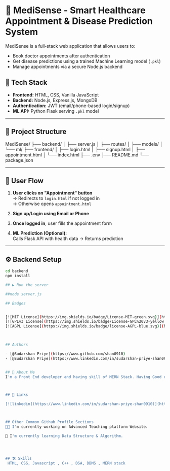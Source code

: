 # 🏥 MediSense - Smart Healthcare Appointment & Disease Prediction System

MediSense is a full-stack web application that allows users to:
- Book doctor appointments after authentication
- Get disease predictions using a trained Machine Learning model (`.pkl`)
- Manage appointments via a secure Node.js backend

## 🚀 Tech Stack

- **Frontend:** HTML, CSS, Vanilla JavaScript
- **Backend:** Node.js, Express.js, MongoDB
- **Authentication:** JWT (email/phone-based login/signup)
- **ML API:** Python Flask serving `.pkl` model

---

## 📁 Project Structure

MediSense/
├── backend/
│ ├── server.js
│ ├── routes/
│ ├── models/
│ └── ml/
├── frontend/
│ ├── login.html
│ ├── signup.html
│ ├── appointment.html
│ └── index.html
├── .env
├── README.md
└── package.json



---

## 🔐 User Flow

1. **User clicks on "Appointment" button**  
   → Redirects to `login.html` if not logged in  
   → Otherwise opens `appointment.html`

2. **Sign up/Login using Email or Phone**

3. **Once logged in**, user fills the appointment form

4. **ML Prediction (Optional):**  
   Calls Flask API with health data → Returns prediction

---

## ⚙️ Backend Setup

```bash
cd backend
npm install

## ▶️ Run the server

##node server.js

## Badges


[![MIT License](https://img.shields.io/badge/License-MIT-green.svg)](https://choosealicense.com/licenses/mit/)
[![GPLv3 License](https://img.shields.io/badge/License-GPL%20v3-yellow.svg)](https://opensource.org/licenses/)
[![AGPL License](https://img.shields.io/badge/license-AGPL-blue.svg)](http://www.gnu.org/licenses/agpl-3.0)
 


## Authors

- [@Sudarshan Priye](https://www.github.com/shan0910)
- [@Sudarshan Priye](https://www.linkedin.com/in/sudarshan-priye-shan0910) 


## 🚀 About Me
I'm a Front End developer and having skill of MERN Stack. Having Good understanding of Data Structure and Algorithm and Proficient in C++. 



## 🔗 Links

[![linkedin](https://www.linkedin.com/in/sudarshan-priye-shan0910)](https://www.linkedin.com/)



## Other Common Github Profile Sections
👩‍💻 I'm currently working on Advanced Teaching platform Website.

🧠 I'm currently learning Data Structure & Algorithm.




## 🛠 Skills
 HTML, CSS, Javascript , C++ , DSA, DBMS , MERN stack


